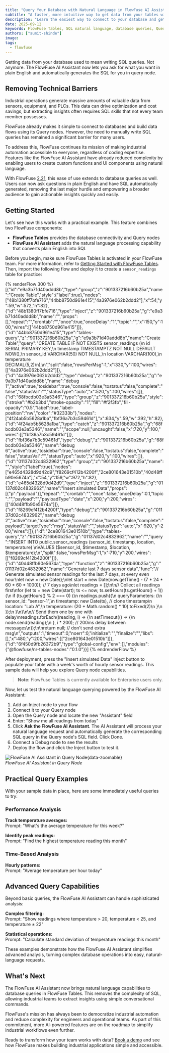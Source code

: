 ```yaml
---
title: "Query Your Database with Natural Language in FlowFuse AI Assistant"
subtitle: "A faster, more intuitive way to get data from your tables without writing a single line of SQL."
description: "Learn the easiest way to connect to your database and get data—no coding knowledge required."
date: 2025-09-12
keywords: FlowFuse Tables, SQL natural language, database queries, Query node, Node-RED, sensor data, temperature monitoring, industrial automation, low-code platform, data analysis
authors: ["sumit-shinde"]
image: 
tags:
  - flowfuse
---
```


Getting data from your database used to mean writing SQL queries. Not anymore. The FlowFuse AI Assistant now lets you ask for what you want in plain English and automatically generates the SQL for you in query node.

<!--more-->

## Removing Technical Barriers

Industrial operations generate massive amounts of valuable data from sensors, equipment, and PLCs. This data can drive optimization and cost savings, but extracting insights often requires SQL skills that not every team member possesses.

FlowFuse already makes it simple to connect to databases and build data flows using its Query nodes. However, the need to manually write SQL queries has remained a significant barrier for many users.

To address this, FlowFuse continues its mission of making industrial automation accessible to everyone, regardless of coding expertise. Features like the FlowFuse AI Assistant have already reduced complexity by enabling users to create custom functions and UI components using natural language.

With FlowFuse [2.21](/blog/2025/08/flowfuse-release-2-21/), this ease of use extends to database queries as well. Users can now ask questions in plain English and have SQL automatically generated, removing the last major hurdle and empowering a broader audience to gain actionable insights quickly and easily.

## Getting Started

Let's see how this works with a practical example. This feature combines two FlowFuse components:

- **FlowFuse Tables** provides the database connectivity and Query nodes
- **FlowFuse AI Assistant** adds the natural language processing capability that converts plain English into SQL

Before you begin, make sure FlowFuse Tables is activated in your FlowFuse team. For more information, refer to [Getting Started with FlowFuse Tables](/blog/2025/08/getting-started-with-flowfuse-tables/). Then, import the following flow and deploy it to create a `sensor_readings` table for practice:

{% renderFlow 300 %}
[{"id":"e9a3b71d40addd8b","type":"group","z":"901337216b60b25a","name":"Create Table","style":{"label":true},"nodes":["48b1380ff7bfe716","44bb8750d961e415","4a3976e062b2ddd2"],"x":54,"y":59,"w":572,"h":82},{"id":"48b1380ff7bfe716","type":"inject","z":"901337216b60b25a","g":"e9a3b71d40addd8b","name":"","props":[],"repeat":"","crontab":"","once":true,"onceDelay":"1","topic":"","x":150,"y":100,"wires":[["44bb8750d961e415"]]},{"id":"44bb8750d961e415","type":"tables-query","z":"901337216b60b25a","g":"e9a3b71d40addd8b","name":"Create Table","query":"CREATE TABLE IF NOT EXISTS sensor_readings (\n    id SERIAL PRIMARY KEY,\n    timestamp TIMESTAMPTZ NOT NULL DEFAULT NOW(),\n    sensor_id VARCHAR(50) NOT NULL,\n    location VARCHAR(100),\n    temperature DECIMAL(5,2)\n);\n","split":false,"rowsPerMsg":1,"x":330,"y":100,"wires":[["4a3976e062b2ddd2"]]},{"id":"4a3976e062b2ddd2","type":"debug","z":"901337216b60b25a","g":"e9a3b71d40addd8b","name":"debug 1","active":true,"tosidebar":true,"console":false,"tostatus":false,"complete":"false","statusVal":"","statusType":"auto","x":520,"y":100,"wires":[]},{"id":"68fbcdb03e3a5346","type":"group","z":"901337216b60b25a","style":{"stroke":"#b2b3bd","stroke-opacity":"1","fill":"#f2f3fb","fill-opacity":"0.5","label":true,"label-position":"nw","color":"#32333b"},"nodes":["4f24ab5b5628a1ba","fbf36a7b3c59461d"],"x":634,"y":59,"w":392,"h":82},{"id":"4f24ab5b5628a1ba","type":"catch","z":"901337216b60b25a","g":"68fbcdb03e3a5346","name":"","scope":null,"uncaught":false,"x":720,"y":100,"wires":[["fbf36a7b3c59461d"]]},{"id":"fbf36a7b3c59461d","type":"debug","z":"901337216b60b25a","g":"68fbcdb03e3a5346","name":"debug 6","active":true,"tosidebar":true,"console":false,"tostatus":false,"complete":"false","statusVal":"","statusType":"auto","x":920,"y":100,"wires":[]},{"id":"01137d02c4832962","type":"group","z":"901337216b60b25a","name":"","style":{"label":true},"nodes":["e465d4328d9d42d9","f8269cf412b4200f","2ce801643e01510b","40d48ffb90e5674a"],"x":54,"y":159,"w":972,"h":82},{"id":"e465d4328d9d42d9","type":"inject","z":"901337216b60b25a","g":"01137d02c4832962","name":"Insert simulated Data","props":[{"p":"payload"}],"repeat":"","crontab":"","once":false,"onceDelay":0.1,"topic":"","payload":"","payloadType":"date","x":200,"y":200,"wires":[["40d48ffb90e5674a"]]},{"id":"f8269cf412b4200f","type":"debug","z":"901337216b60b25a","g":"01137d02c4832962","name":"debug 2","active":true,"tosidebar":true,"console":false,"tostatus":false,"complete":"payload","targetType":"msg","statusVal":"","statusType":"auto","x":920,"y":200,"wires":[]},{"id":"2ce801643e01510b","type":"tables-query","z":"901337216b60b25a","g":"01137d02c4832962","name":"","query":"INSERT INTO public.sensor_readings (sensor_id, timestamp, location, temperature) \nVALUES ($sensor_id, $timestamp, $location, $temperature);\n","split":false,"rowsPerMsg":1,"x":710,"y":200,"wires":[["f8269cf412b4200f"]]},{"id":"40d48ffb90e5674a","type":"function","z":"901337216b60b25a","g":"01137d02c4832962","name":"Generate last 7 days sensor data","func":"// Generate simulated sensor readings for the last 7 days, at every even hour\nlet now = new Date();\nlet start = new Date(now.getTime() - (7 * 24 * 60 * 60 * 1000)); // 7 days ago\nlet readings = [];\n\n// Collect all readings first\nfor (let ts = new Date(start); ts <= now; ts.setHours(ts.getHours() + 1)) {\n    if (ts.getHours() % 2 === 0) {\n        readings.push({\n            queryParameters: {\n                sensor_id: \"sensor-1\",\n                timestamp: new Date(ts), // clone timestamp\n                location: \"Lab A\",\n                temperature: (20 + Math.random() * 10).toFixed(2)\n            }\n        });\n    }\n}\n\n// Send them one by one with delay\nreadings.forEach((reading, i) => {\n    setTimeout(() => {\n        node.send(reading);\n    }, i * 200); // 200ms delay between messages\n});\n\nreturn null; // don't send extra msg\n","outputs":1,"timeout":0,"noerr":0,"initialize":"","finalize":"","libs":[],"x":480,"y":200,"wires":[["2ce801643e01510b"]]},{"id":"6f450d9fb26372b9","type":"global-config","env":[],"modules":{"@flowfuse/nr-tables-nodes":"0.1.0"}}]
{% endrenderFlow %}

After deployment, press the "Insert simulated Data" inject button to populate your table with a week's worth of hourly sensor readings. This sample data will help you explore Query node capabilities.

> **Note:** FlowFuse Tables is currently available for Enterprise users only.

Now, let us test the natural language querying powered by the FlowFuse AI Assistant:  
1. Add an Inject node to your flow  
2. Connect it to your Query node  
3. Open the Query node and locate the new "Assistant" field  
4. Enter: "Show me all readings from today"  
5. Click **Ask the FlowFuse AI Assistant**. The AI Assistant will process your natural language request and automatically generate the corresponding SQL query in the Query node's SQL field. Click Done.  
6. Connect a Debug node to see the results  
7. Deploy the flow and click the Inject button to test it.

![FlowFuse AI Assistant in Query Node](./images/flowfuse-ai-assistance-table-demo.gif){data-zoomable}  
_FlowFuse AI Assistant in Query Node_

## Practical Query Examples

With your sample data in place, here are some immediately useful queries to try:

### Performance Analysis

**Track temperature averages:**  
Prompt: "What's the average temperature for this week?"

<lite-youtube videoid="MZxrI9SEegE" params="rel=0" style="margin-top: 20px; margin-bottom: 20px; width: 100%; height: 480px;" title="YouTube video player"></lite-youtube>

**Identify peak readings:**  
Prompt: "Find the highest temperature reading this month"

<lite-youtube videoid="jDIRH2i_1Uk" params="rel=0" style="margin-top: 20px; margin-bottom: 20px; width: 100%; height: 480px;" title="YouTube video player"></lite-youtube>

### Time-Based Analysis

**Hourly patterns:**  
Prompt: "Average temperature per hour today"

<lite-youtube videoid="m4L9ZHE6tdI" params="rel=0" style="margin-top: 20px; margin-bottom: 20px; width: 100%; height: 480px;" title="YouTube video player"></lite-youtube>

## Advanced Query Capabilities

Beyond basic queries, the FlowFuse AI Assistant can handle sophisticated analysis:

**Complex filtering:**  
Prompt: "Show readings where temperature > 20, temperature < 25, and temperature ≠ 22"

<lite-youtube videoid="MtzcbmFg1-4" params="rel=0" style="margin-top: 20px; margin-bottom: 20px; width: 100%; height: 480px;" title="YouTube video player"></lite-youtube>

**Statistical operations:**  
Prompt: "Calculate standard deviation of temperature readings this month"

<lite-youtube videoid="aJ8znXOn9Hc" params="rel=0" style="margin-top: 20px; margin-bottom: 20px; width: 100%; height: 480px;" title="YouTube video player"></lite-youtube>

These examples demonstrate how the FlowFuse AI Assistant simplifies advanced analysis, turning complex database operations into easy, natural-language requests.

## What's Next

The FlowFuse AI Assistant now brings natural language capabilities to database queries in FlowFuse Tables. This removes the complexity of SQL, allowing industrial teams to extract insights using simple conversational commands.

FlowFuse's mission has always been to democratize industrial automation and reduce complexity for engineers and operational teams. As part of this commitment, more AI-powered features are on the roadmap to simplify industrial workflows even further.

Ready to transform how your team works with data? [Book a demo](https://app.flowfuse.com/account/create) and see how FlowFuse makes building industrial applications simple and accessible.
